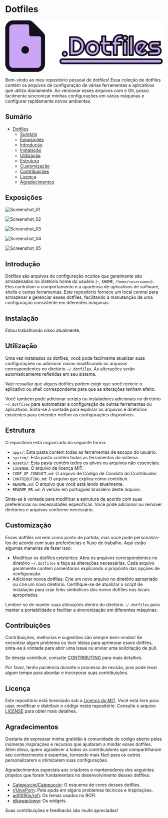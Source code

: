 # Dotfiles

![DotfilesLogo](./assets/meta/images/Headers/DotFiles.svg)

Bem-vindo ao meu repositório pessoal de dotfiles! Essa coleção de dotfiles contém os arquivos de configuração de várias ferramentas e aplicativos que utilizo diariamente. Ao versionar esses arquivos com o Git, posso facilmente sincronizar minhas configurações em várias máquinas e configurar rapidamente novos ambientes.

## Sumário

- [Dotfiles](#dotfiles)
  - [Sumário](#sumário)
  - [Exposições](#exposições)
  - [Introdução](#introdução)
  - [Instalação](#instalação)
  - [Utilização](#utilização)
  - [Estrutura](#estrutura)
  - [Customização](#customização)
  - [Contribuições](#contribuições)
  - [Licença](#licença)
  - [Agradecimentos](#agradecimentos)

## Exposições

![Screenshot_01](./assets/meta/images/screenshots/screenshot_01.png)

![Screenshot_02](./assets/meta/images/screenshots/screenshot_02.png)

![Screenshot_03](./assets/meta/images/screenshots/screenshot_03.png)

![Screenshot_04](./assets/meta/images/screenshots/screenshot_04.png)

![Screenshot_05](./assets/meta/images/screenshots/screenshot_05.png)

## Introdução

Dotfiles são arquivos de configuração ocultos que geralmente são armazenados no diretório home do usuário (`~`, `$HOME`, `/home/<username>`). Eles controlam o comportamento e a aparência de aplicativos de software, shells e outras ferramentas. Este repositório fornece um local central para armazenar e gerenciar esses dotfiles, facilitando a manutenção de uma configuração consistente em diferentes máquinas.

## Instalação

Estou trabalhando nisso atualmente.

## Utilização

Uma vez instalados os dotfiles, você pode facilmente atualizar suas configurações ou adicionar novas modificando os arquivos correspondentes no diretório `~/.dotfiles`. As alterações serão automaticamente refletidas em seu sistema.

Vale ressaltar que alguns dotfiles podem exigir que você reinicie o aplicativo ou shell correspondente para que as alterações tenham efeito.

Você também pode adicionar scripts ou instaladores adicionais no diretório `~/.dotfiles` para automatizar a configuração de outras ferramentas ou aplicativos. Sinta-se à vontade para explorar os arquivos e diretórios existentes para entender melhor as configurações disponíveis.

## Estrutura

O repositório está organizado da seguinte forma:

- `apps/`: Esta pasta contém todas as ferramentas de escopo do usuário.
- `system/`: Esta pasta contém todas as ferramentas do sistema.
- `assets/`: Esta pasta contém todos os ativos ou arquivos não essenciais.
- `LICENSE`: O arquivo de licença MIT.
- `CODE_OF_CONDUCT.md`: O arquivo de Código de Conduta do Contribuidor.
- `CONTRIBUTING.md`: O arquivo que explica como contribuir.
- `README.md`: O arquivo que você está lendo atualmente.
- `README_BR.md`: A versão em português brasileiro deste arquivo.

Sinta-se à vontade para modificar a estrutura de acordo com suas preferências ou necessidades específicas. Você pode adicionar ou remover diretórios e arquivos conforme necessário.

## Customização

Esses dotfiles servem como ponto de partida, mas você pode personalizá-los de acordo com suas preferências e fluxo de trabalho. Aqui estão algumas maneiras de fazer isso:

- Modificar os dotfiles existentes: Abra os arquivos correspondentes no diretório `~/.dotfiles` e faça as alterações necessárias. Cada arquivo geralmente contém comentários explicando o propósito das opções de configuração.
- Adicionar novos dotfiles: Crie um novo arquivo no diretório apropriado ou crie um novo diretório. Certifique-se de atualizar o script de instalação para criar links simbólicos dos novos dotfiles nos locais apropriados.

Lembre-se de manter suas alterações dentro do diretório `~/.dotfiles` para manter a portabilidade e facilitar a sincronização em diferentes máquinas.

## Contribuições

Contribuições, melhorias e sugestões são sempre bem-vindas! Se encontrar algum problema ou tiver ideias para aprimorar esses dotfiles, sinta-se à vontade para abrir uma issue ou enviar uma solicitação de pull.

Se deseja contribuir, consulte [CONTRIBUTING](./CONTRIBUTING.md) para mais detalhes.

Por favor, tenha paciência durante o processo de revisão, pois pode levar algum tempo para abordar e incorporar suas contribuições.

## Licença

Este repositório está licenciado sob a [Licença do MIT](./LICENSE.md). Você está livre para usar, modificar e distribuir o código neste repositório. Consulte o arquivo [LICENSE](./LICENSE.md) para obter mais detalhes.

## Agradecimentos

Gostaria de expressar minha gratidão à comunidade de código aberto pelas inúmeras inspirações e recursos que ajudaram a moldar esses dotfiles. Além disso, quero agradecer a todos os contribuidores que compartilharam seu conhecimento e expertise, tornando mais fácil para os outros personalizarem e otimizarem suas configurações.

Agradecimentos especiais aos criadores e mantenedores dos seguintes projetos que foram fundamentais no desenvolvimento desses dotfiles:

- [Catppuccin/Catppuccin](https://github.com/catppuccin/catppuccin): O esquema de cores desses dotfiles.
- [r/UnixPorn](https://www.reddit.com/r/unixporn): Pela ajuda em alguns problemas técnicos e inspirações.
- [adi1090x/rofi](https://github.com/adi1090x/rofi): Os temas usados no ROFI.
- [elkowar/eww](https://github.com/elkowar/eww): Os widgets.

Suas contribuições e feedbacks são muito apreciadas!
